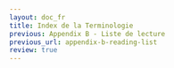 ```yaml
---
layout: doc_fr
title: Index de la Terminologie
previous: Appendix B - Liste de lecture
previous_url: appendix-b-reading-list
review: true
---
```

